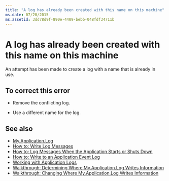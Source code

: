 ```yaml
---
title: "A log has already been created with this name on this machine"
ms.date: 07/20/2015
ms.assetid: 3dd78d9f-890e-4409-bebb-048fdf34711b
---
```

# A log has already been created with this name on this machine
An attempt has been made to create a log with a name that is already in use.  
  
## To correct this error  
  
- Remove the conflicting log.  
  
- Use a different name for the log.  
  
## See also

- [My.Application.Log](xref:Microsoft.VisualBasic.ApplicationServices.ApplicationBase.Log)
- [How to: Write Log Messages](../../visual-basic/developing-apps/programming/log-info/how-to-write-log-messages.md)
- [How to: Log Messages When the Application Starts or Shuts Down](../../visual-basic/developing-apps/programming/log-info/how-to-log-messages-when-the-application-starts-or-shuts-down.md)
- [How to: Write to an Application Event Log](../../visual-basic/developing-apps/programming/log-info/how-to-write-to-an-application-event-log.md)
- [Working with Application Logs](../../visual-basic/developing-apps/programming/log-info/working-with-application-logs.md)
- [Walkthrough: Determining Where My.Application.Log Writes Information](../../visual-basic/developing-apps/programming/log-info/walkthrough-determining-where-my-application-log-writes-information.md)
- [Walkthrough: Changing Where My.Application.Log Writes Information](../../visual-basic/developing-apps/programming/log-info/walkthrough-changing-where-my-application-log-writes-information.md)
